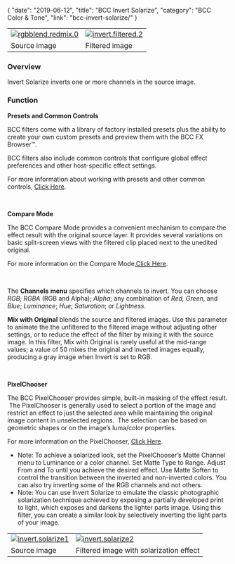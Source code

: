 {
"date": "2019-06-12",
"title": "BCC Invert Solarize",
"category": "BCC Color & Tone",
"link": "bcc-invert-solarize/"
}

 

|  |  |
| --- | --- |
| [![rgbblend.redmix.0](https://borisfx-com-res.cloudinary.com/image/upload//documentation/continuum/uploads/2013/07/rgbblend.redmix.0.jpg)](https://borisfx-com-res.cloudinary.com/image/upload//documentation/continuum/uploads/2013/07/rgbblend.redmix.0.jpg) | [![invert.filtered.2](https://borisfx-com-res.cloudinary.com/image/upload//documentation/continuum/uploads/2013/06/invert.filtered.2.jpg)](https://borisfx-com-res.cloudinary.com/image/upload//documentation/continuum/uploads/2013/06/invert.filtered.2.jpg) |
| Source image | Filtered image |


### Overview


Invert Solarize inverts one or more channels in the source image.


### Function


**Presets and Common Controls**


BCC filters come with a library of factory installed presets plus the ability to create your own custom presets and preview them with the BCC FX Browser™.


BCC filters also include common controls that configure global effect preferences and other host-specific effect settings.


For more information about working with presets and other common controls, [Click Here](/documentation/continuum/bcc-common-controls/).

 


**Compare Mode**


The BCC Compare Mode provides a convenient mechanism to compare the effect result with the original source layer. It provides several variations on basic split-screen views with the filtered clip placed next to the unedited original.


For more information on the Compare Mode,[Click Here](/documentation/continuum/bcc-compare-mode/).

 


The **Channels** **menu** specifies which channels to invert. You can choose *RGB; RGBA* (RGB and Alpha); *Alpha*; any combination of *Red, Green*, and *Blue*; *Luminance*; *Hue*; *Saturation*; or *Lightness*.


**Mix with Original** blends the source and filtered images. Use this parameter to animate the the unfiltered to the filtered image without adjusting other settings, or to reduce the effect of the filter by mixing it with the source image. In this filter, Mix with Original is rarely useful at the mid-range values; a value of 50 mixes the original and inverted images equally, producing a gray image when Invert is set to RGB.


 


**PixelChooser**


The BCC PixelChooser provides simple, built-in masking of the effect result.  The PixelChooser is generally used to select a portion of the image and restrict an effect to just the selected area while maintaining the original image content in unselected regions.  The selection can be based on geometric shapes or on the image’s luma/color properties.


For more information on the PixelChooser, [Click Here](/documentation/continuum/bcc-pixel-chooser/).

* Note: To achieve a solarized look, set the PixelChooser’s Matte Channel menu to Luminance or a color channel. Set Matte Type to Range. Adjust From and To until you achieve the desired effect. Use Matte Soften to control the transition between the inverted and non-inverted colors. You can also try inverting some of the RGB channels and not others.
* Note: You can use Invert Solarize to emulate the classic photographic solarization technique achieved by exposing a partially developed print to light, which exposes and darkens the lighter parts image. Using this filter, you can create a similar look by selectively inverting the light parts of your image.




|  |  |
| --- | --- |
| [![invert.solarize1](https://borisfx-com-res.cloudinary.com/image/upload//documentation/continuum/uploads/2013/06/invert.solarize1.jpg)](https://borisfx-com-res.cloudinary.com/image/upload//documentation/continuum/uploads/2013/06/invert.solarize1.jpg) | [![invert.solarize2](https://borisfx-com-res.cloudinary.com/image/upload//documentation/continuum/uploads/2013/06/invert.solarize2.jpg)](https://borisfx-com-res.cloudinary.com/image/upload//documentation/continuum/uploads/2013/06/invert.solarize2.jpg) |
| Source image | Filtered image with solarization effect |


